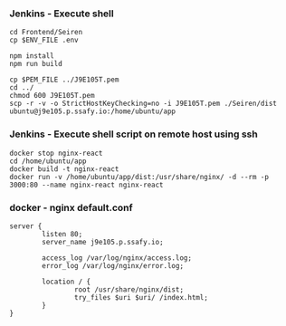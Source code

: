 ### Jenkins - Execute shell
```
cd Frontend/Seiren
cp $ENV_FILE .env

npm install
npm run build

cp $PEM_FILE ../J9E105T.pem
cd ../
chmod 600 J9E105T.pem
scp -r -v -o StrictHostKeyChecking=no -i J9E105T.pem ./Seiren/dist ubuntu@j9e105.p.ssafy.io:/home/ubuntu/app
```

### Jenkins - Execute shell script on remote host using ssh
```
docker stop nginx-react
cd /home/ubuntu/app
docker build -t nginx-react
docker run -v /home/ubuntu/app/dist:/usr/share/nginx/ -d --rm -p 3000:80 --name nginx-react nginx-react
```

### docker - nginx default.conf
```
server {
        listen 80;
        server_name j9e105.p.ssafy.io;

        access_log /var/log/nginx/access.log;
        error_log /var/log/nginx/error.log;

        location / {
                root /usr/share/nginx/dist;
                try_files $uri $uri/ /index.html;
        }
}
```

